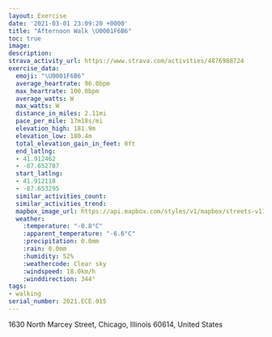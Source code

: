 ```yaml
---
layout: Exercise
date: '2021-03-01 23:09:20 +0000'
title: "Afternoon Walk \U0001F6B6"
toc: true
image:
description:
strava_activity_url: https://www.strava.com/activities/4876988724
exercise_data:
  emoji: "\U0001F6B6"
  average_heartrate: 96.0bpm
  max_heartrate: 100.0bpm
  average_watts: W
  max_watts: W
  distance_in_miles: 2.11mi
  pace_per_mile: 17m18s/mi
  elevation_high: 181.9m
  elevation_low: 180.4m
  total_elevation_gain_in_feet: 0ft
  end_latlng:
  - 41.912462
  - -87.652787
  start_latlng:
  - 41.912118
  - -87.653295
  similar_activities_count:
  similar_activities_trend:
  mapbox_image_url: https://api.mapbox.com/styles/v1/mapbox/streets-v11/static/path-5+787af2-1.0(u%7Dx~Fbx~uO%5CMLIDMBOBgAC%7BAJ_DAu%40G%5BOJORuBvCuBpDU%5CURW%3FYDcAE%7B%40Nk%40EaBB%7D%40HgAG%7BAHiFDmAD_AAiAHaBCwAHkBAaC%40_ADcA%3FiAB%7B%40%3FgAD%7B%40AkBPkCK_DBiBCU%40QJGJ%3FRLNb%40D~CMvBFxAOt%40CtCB%60BK%7C%40BhC%3FjBIpA%40vBC%7CDMz%40FxBI%7C%40GxAFvBO%7CDBhAA~AGf%40%40TBBk%40FG%60%40B~BGr%40Bt%40EDEBG%40s%40ANQLNGFIO%5C%3FIAAG%5BAC%3FD),pin-s-s+e5b22e(-87.6533,41.91211),pin-s-f+89ae00(-87.65279000000005,41.91246000000002)/auto/800x800?access_token=pk.eyJ1Ijoiam9zaGJlY2ttYW4iLCJhIjoiY205eWR2aDd1MWZ6djJrbXc4a3M0bWZleiJ9.XiG9OWkNcZk2QzjJbxLB4A
  weather:
    :temperature: "-0.8°C"
    :apparent_temperature: "-6.6°C"
    :precipitation: 0.0mm
    :rain: 0.0mm
    :humidity: 52%
    :weathercode: Clear sky
    :windspeed: 18.0km/h
    :winddirection: 344°
tags:
- walking
serial_number: 2021.ECE.015
---
```

1630 North Marcey Street, Chicago, Illinois 60614, United States
